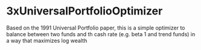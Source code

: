 # 3xUniversalPortfolioOptimizer
Based on the 1991 Universal Portfolio paper, this is a simple optimizer to balance between two funds and th cash rate (e.g. beta 1 and trend funds) in a way that maximizes log wealth
